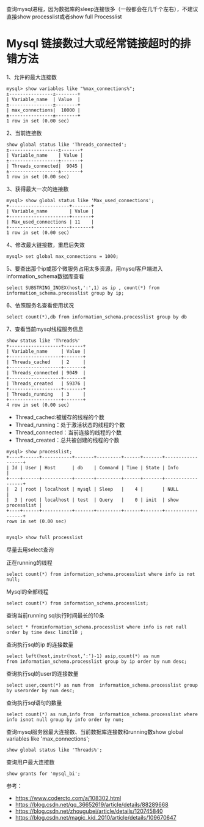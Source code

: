 查询mysql进程，因为数据库的sleep连接很多（一般都会在几千个左右），不建议直接show processlist或者show full Processlist

# Mysql 链接数过大或经常链接超时的排错方法

1、允许的最大连接数
```
mysql> show variables like "%max_connections%";
±----------------±--------+
| Variable_name  | Value  |
±----------------±--------+
| max_connections|  10000 |
±----------------±--------+
1 row in set (0.00 sec)
```

2、当前连接数
```
show global status like 'Threads_connected';
±------------------±-------+
| Variable_name    | Value |
±------------------±-------+
| Threads_connected|  9045 |
±------------------±-------+
1 row in set (0.00 sec)
```

3、获得最大一次的连接数
```
mysql> show global status like 'Max_used_connections';
+----------------------+-------+
| Variable_name        | Value |
+----------------------+-------+
| Max_used_connections | 11    |
+----------------------+-------+
1 row in set (0.00 sec)
```

4、修改最大链接数，重启后失效
```
mysql> set global max_connections = 1000;
```

5、要查出那个ip或那个微服务占用太多资源，用mysql客户端进入information_schema数据库查看
```
select SUBSTRING_INDEX(host,':',1) as ip , count(*) from information_schema.processlist group by ip;
```

6、依照服务名查看使用状况
```
select count(*),db from information_schema.processlist group by db
```

7、查看当前mysql线程服务信息
```
show status like 'Threads%'
+-------------------+-------+
| Variable_name     | Value |
+-------------------+-------+
| Threads_cached    | 2     |
+-------------------+-------+
| Threads_connected | 9049  |
+-------------------+-------+
| Threads_created   | 59376 |
+-------------------+-------+
| Threads_running   | 3     |
+-------------------+-------+
4 row in set (0.00 sec)
```
- Thread_cached:被缓存的线程的个数
- Thread_running：处于激活状态的线程的个数
- Thread_connected：当前连接的线程的个数
- Thread_created：总共被创建的线程的个数

```
mysql> show processlist;
+----+------+-----------+-------+---------+------+-------+------------------+
| Id | User | Host      | db    | Command | Time | State | Info             |
+----+------+-----------+-------+---------+------+-------+------------------+
|  2 | root | localhost | mysql | Sleep   |    4 |       | NULL             |
|  3 | root | localhost | test  | Query   |    0 | init  | show processlist |
+----+------+-----------+-------+---------+------+-------+------------------+
rows in set (0.00 sec)


mysql> show full processlist
```

尽量去用select查询

正在running的线程
```
select count(*) from information_schema.processlist where info is not null;
```

Mysql的全部线程
```
select count(*) from information_schema.processlist;
```

查询当前running sql执行时间最长的10条
```
select * frominformation_schema.processlist where info is not null order by time desc limit10 ;
```

查询执行sql的ip 的连接数量
```
select left(host,instr(host,‘:‘)-1) asip,count(*) as num from information_schema.processlist group by ip order by num desc;
```

查询执行sql的user的连接数量
```
select user,count(*) as num from  information_schema.processlist group by userorder by num desc;
```

查询执行sql语句的数量
```
select count(*) as num,info from  information_schema.processlist where info isnot null group by info order by num;
```

查询mysql服务器最大连接数、当前数据库连接数和running数show global variables like 'max_connections';
```
show global status like 'Threads%';
```

查询用户最大连接数
```
show grants for 'mysql_bi';
```

参考：
- https://www.codercto.com/a/108302.html
- https://blog.csdn.net/qq_36652619/article/details/88289668
- https://blog.csdn.net/zhougubei/article/details/120745840
- https://blog.csdn.net/magic_kid_2010/article/details/109670647
